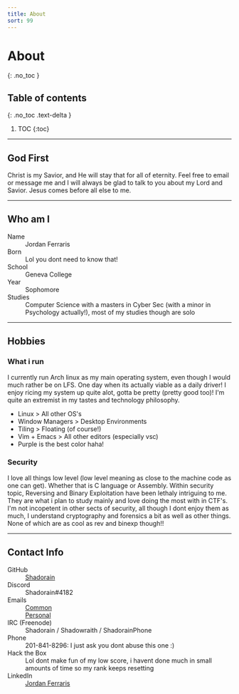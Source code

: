 ```yaml
---
title: About
sort: 99
---
```


# About
{: .no_toc }

## Table of contents
{: .no_toc .text-delta }

1. TOC
{:toc}

---

## God First
Christ is my Savior, and He will stay that for all of eternity. Feel free to email or message me and I will always be glad to talk to you about my Lord and Savior. Jesus comes before all else to me.

---

## Who am I
<dl>
  <dt>Name</dt>
  <dd>Jordan Ferraris</dd>
  <dt>Born</dt>
  <dd>Lol you dont need to know that!</dd>
  <dt>School</dt>
  <dd>Geneva College</dd>
  <dt>Year</dt>
  <dd>Sophomore</dd>
  <dt>Studies</dt>
  <dd>Computer Science with a masters in Cyber Sec (with a minor in Psychology actually!), most of my studies though are solo</dd>
</dl>

---

## Hobbies
### What i run
I currently run Arch linux as my main operating system, even though I would much rather be on LFS. One day when its actually viable as a daily driver! I enjoy ricing my system up quite alot, gotta be pretty (pretty good too)! 
I'm quite an extremist in my tastes and technology philosophy.  
- Linux > All other OS's
- Window Managers > Desktop Environments
- Tiling > Floating (of course!)
- Vim + Emacs > All other editors (especially vsc)
- Purple is the best color haha!

### Security
I love all things low level (low level meaning as close to the machine code as one can get). Whether that is C language or Assembly. Within security topic, Reversing and Binary Exploitation have been lethaly intriguing to me. They are what i plan to study mainly and love doing the most with in CTF's.  
I'm not incopetent in other sects of security, all though I dont enjoy them as much, I understand cryptography and forensics a bit as well as other things. None of which are as cool as rev and binexp though!!

---

## Contact Info
<dl>
  <dt>GitHub</dt>
  <dd><a href="https://github.com/Shadorain/">Shadorain</a></dd>
  <dt>Discord</dt>
  <dd>Shadorain#4182</dd>
  <dt>Emails</dt>
  <dd><a href="mailto: shadorain7517@gmail.com">Common</a><br>
      <a href="mailto: jordanf7517@gmail.com">Personal</a></dd>
  <dt>IRC (Freenode)</dt>
  <dd>Shadorain / Shadowraith / ShadorainPhone</dd>
  <dt>Phone</dt>
  <dd>201-841-8296: I just ask you dont abuse this one :)</dd>
  <dt>Hack the Box</dt>
  <dd><script src="https://www.hackthebox.eu/badge/85748"></script>
      Lol dont make fun of my low score, i havent done much in small amounts of time so my rank keeps resetting </dd>
  <dt>LinkedIn</dt>
  <dd><a href="https://www.linkedin.com/in/jordan-ferraris-8b3219188/">Jordan Ferraris</a></dd>
</dl>

